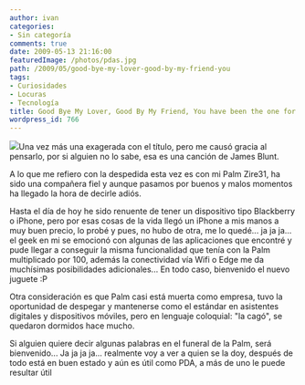 ```yaml
---
author: ivan
categories:
- Sin categoría
comments: true
date: 2009-05-13 21:16:00
featuredImage: /photos/pdas.jpg
path: /2009/05/good-bye-my-lover-good-by-my-friend-you
tags:
- Curiosidades
- Locuras
- Tecnología
title: Good Bye My Lover, Good By My Friend, You have been the one for me
wordpress_id: 766
---
```


[![](/photos/pdas.jpg)](https://1.bp.blogspot.com/_T2UWuNJg3dQ/Sgry7JLAjtI/AAAAAAAABfs/AZMYQfxPjL8/s1600-h/pdas.jpg)Una vez más una exagerada con el título, pero me causó gracia al pensarlo, por si alguien no lo sabe, esa es una canción de James Blunt.

A lo que me refiero con la despedida esta vez es con mi Palm Zire31, ha sido una compañera fiel y aunque pasamos por buenos y malos momentos ha llegado la hora de decirle adiós.

Hasta el día de hoy he sido renuente de tener un dispositivo tipo Blackberry o iPhone, pero por esas cosas de la vida llegó un iPhone a mis manos a muy buen precio, lo probé y pues, no hubo de otra, me lo quedé... ja ja ja... el geek en mi se emocionó con algunas de las aplicaciones que encontré y pude llegar a conseguir la misma funcionalidad que tenía con la Palm multiplicado por 100, además la conectividad vía Wifi o Edge me da muchísimas posibilidades adicionales... En todo caso, bienvenido el nuevo juguete :P

Otra consideración es que Palm casi está muerta como empresa, tuvo la oportunidad de despegar y mantenerse como el estándar en asistentes digitales y dispositivos móviles, pero en lenguaje coloquial: "la cagó", se quedaron dormidos hace mucho.

Si alguien quiere decir algunas palabras en el funeral de la Palm, será bienvenido... Ja ja ja ja... realmente voy a ver a quien se la doy, después de todo está en buen estado y aún es útil como PDA, a más de uno le puede resultar útil
